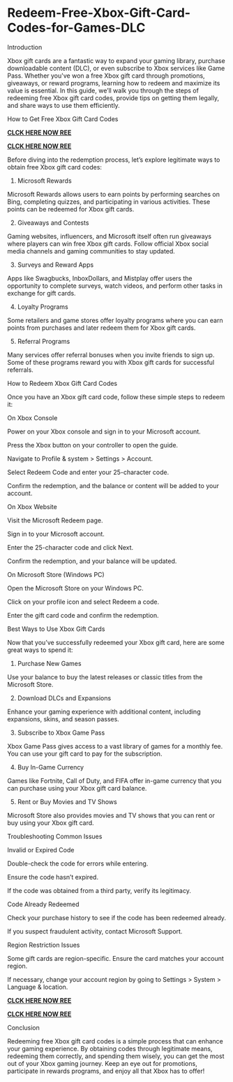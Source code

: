 # Redeem-Free-Xbox-Gift-Card-Codes-for-Games-DLC
Introduction

Xbox gift cards are a fantastic way to expand your gaming library, purchase downloadable content (DLC), or even subscribe to Xbox services like Game Pass. Whether you've won a free Xbox gift card through promotions, giveaways, or reward programs, learning how to redeem and maximize its value is essential. In this guide, we’ll walk you through the steps of redeeming free Xbox gift card codes, provide tips on getting them legally, and share ways to use them efficiently.

How to Get Free Xbox Gift Card Codes

**[CLCK HERE NOW REE](https://tinyurl.com/xboxgiftcard2025)**

**[CLCK HERE NOW REE](https://tinyurl.com/xboxgiftcard2025)**

Before diving into the redemption process, let’s explore legitimate ways to obtain free Xbox gift card codes:

1. Microsoft Rewards

Microsoft Rewards allows users to earn points by performing searches on Bing, completing quizzes, and participating in various activities. These points can be redeemed for Xbox gift cards.

2. Giveaways and Contests

Gaming websites, influencers, and Microsoft itself often run giveaways where players can win free Xbox gift cards. Follow official Xbox social media channels and gaming communities to stay updated.

3. Surveys and Reward Apps

Apps like Swagbucks, InboxDollars, and Mistplay offer users the opportunity to complete surveys, watch videos, and perform other tasks in exchange for gift cards.

4. Loyalty Programs

Some retailers and game stores offer loyalty programs where you can earn points from purchases and later redeem them for Xbox gift cards.

5. Referral Programs

Many services offer referral bonuses when you invite friends to sign up. Some of these programs reward you with Xbox gift cards for successful referrals.

How to Redeem Xbox Gift Card Codes

Once you have an Xbox gift card code, follow these simple steps to redeem it:

On Xbox Console

Power on your Xbox console and sign in to your Microsoft account.

Press the Xbox button on your controller to open the guide.

Navigate to Profile & system > Settings > Account.

Select Redeem Code and enter your 25-character code.

Confirm the redemption, and the balance or content will be added to your account.

On Xbox Website

Visit the Microsoft Redeem page.

Sign in to your Microsoft account.

Enter the 25-character code and click Next.

Confirm the redemption, and your balance will be updated.

On Microsoft Store (Windows PC)

Open the Microsoft Store on your Windows PC.

Click on your profile icon and select Redeem a code.

Enter the gift card code and confirm the redemption.

Best Ways to Use Xbox Gift Cards

Now that you’ve successfully redeemed your Xbox gift card, here are some great ways to spend it:

1. Purchase New Games

Use your balance to buy the latest releases or classic titles from the Microsoft Store.

2. Download DLCs and Expansions

Enhance your gaming experience with additional content, including expansions, skins, and season passes.

3. Subscribe to Xbox Game Pass

Xbox Game Pass gives access to a vast library of games for a monthly fee. You can use your gift card to pay for the subscription.

4. Buy In-Game Currency

Games like Fortnite, Call of Duty, and FIFA offer in-game currency that you can purchase using your Xbox gift card balance.

5. Rent or Buy Movies and TV Shows

Microsoft Store also provides movies and TV shows that you can rent or buy using your Xbox gift card.

Troubleshooting Common Issues

Invalid or Expired Code

Double-check the code for errors while entering.

Ensure the code hasn’t expired.

If the code was obtained from a third party, verify its legitimacy.

Code Already Redeemed

Check your purchase history to see if the code has been redeemed already.

If you suspect fraudulent activity, contact Microsoft Support.

Region Restriction Issues

Some gift cards are region-specific. Ensure the card matches your account region.

If necessary, change your account region by going to Settings > System > Language & location.

**[CLCK HERE NOW REE](https://tinyurl.com/xboxgiftcard2025)**

**[CLCK HERE NOW REE](https://tinyurl.com/xboxgiftcard2025)**

Conclusion

Redeeming free Xbox gift card codes is a simple process that can enhance your gaming experience. By obtaining codes through legitimate means, redeeming them correctly, and spending them wisely, you can get the most out of your Xbox gaming journey. Keep an eye out for promotions, participate in rewards programs, and enjoy all that Xbox has to offer!
